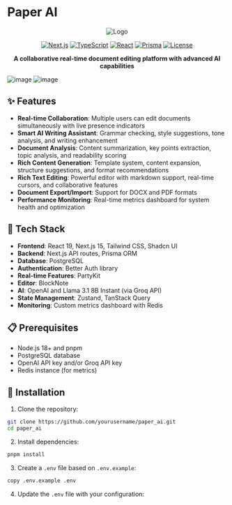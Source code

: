 # Paper AI

<div align="center">

![Logo](https://via.placeholder.com/150x150?text=Paper+AI)

[![Next.js](https://img.shields.io/badge/Next.js-15.0.0-black?logo=next.js)](https://nextjs.org/)
[![TypeScript](https://img.shields.io/badge/TypeScript-5.3.3-blue?logo=typescript)](https://www.typescriptlang.org/)
[![React](https://img.shields.io/badge/React-19.0.0-61DAFB?logo=react)](https://reactjs.org/)
[![Prisma](https://img.shields.io/badge/Prisma-5.10.2-2D3748?logo=prisma)](https://www.prisma.io/)
[![License](https://img.shields.io/badge/license-MIT-green)](LICENSE)

**A collaborative real-time document editing platform with advanced AI capabilities**

</div>

![image](https://github.com/user-attachments/assets/e927d9f4-9e54-4f2b-ae19-a7cdc3869587)
![image](https://github.com/user-attachments/assets/712a610c-90a2-44ad-afc9-833feaec6787)


## ✨ Features

- **Real-time Collaboration**: Multiple users can edit documents simultaneously with live presence indicators
- **Smart AI Writing Assistant**: Grammar checking, style suggestions, tone analysis, and writing enhancement
- **Document Analysis**: Content summarization, key points extraction, topic analysis, and readability scoring
- **Rich Content Generation**: Template system, content expansion, structure suggestions, and format recommendations
- **Rich Text Editing**: Powerful editor with markdown support, real-time cursors, and collaborative features
- **Document Export/Import**: Support for DOCX and PDF formats
- **Performance Monitoring**: Real-time metrics dashboard for system health and optimization

## 🚀 Tech Stack

- **Frontend**: React 19, Next.js 15, Tailwind CSS, Shadcn UI
- **Backend**: Next.js API routes, Prisma ORM
- **Database**: PostgreSQL
- **Authentication**: Better Auth library
- **Real-time Features**: PartyKit
- **Editor**: BlockNote
- **AI**: OpenAI and Llama 3.1 8B Instant (via Groq API)
- **State Management**: Zustand, TanStack Query
- **Monitoring**: Custom metrics dashboard with Redis

## 📋 Prerequisites

- Node.js 18+ and pnpm
- PostgreSQL database
- OpenAI API key and/or Groq API key
- Redis instance (for metrics)

## 🔧 Installation

1. Clone the repository:

```bash
git clone https://github.com/yourusername/paper_ai.git
cd paper_ai
```

2. Install dependencies:

```bash
pnpm install
```

3. Create a `.env` file based on `.env.example`:

```bash
copy .env.example .env
```

4. Update the `.env` file with your configuration:
